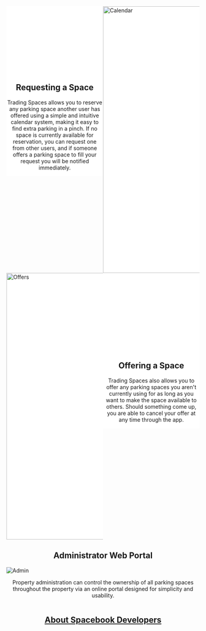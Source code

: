 <style>
  .column {
    width: 50%;
    display: inline-block;
    float: left;
  }
  .column-left{
    background-color: White;

  }
  .column-right{
    background-color: White;
  }
  .column-text{
    align-items: center;
    justify-content: center;
  }
  h2, p {
    text-align: center;
  }
</style>


<div class="section-content">
  <div style="padding-top:170px" class="column column-left column-text">
    <h2> Requesting a Space </h2>
    <p> Trading Spaces allows you to reserve any parking space another user has offered using a simple and intuitive calendar system, making it easy to find extra parking in a pinch.  If no space is currently available for reservation, you can request one from other users, and if someone offers a parking space to fill your request you will be notified immediately.</p>
  </div>

  <div class="column column-right">
    <img src="https://user-images.githubusercontent.com/16740176/38517694-bff954f0-3c08-11e8-990e-96b17239202a.png" alt="Calendar" width="400" height="695">
  </div>
</div>

<div class="section-content">
  <div class="column column-left">
    <img src="https://user-images.githubusercontent.com/16740176/38518612-6972ac00-3c0b-11e8-8ce4-3ed908decdb9.png" alt="Offers" width="400" height="695" align="left">
  </div>

  <div style="padding-top:200px" class="column column-right column-text">
    <h2> Offering a Space </h2>
    <p> Trading Spaces also allows you to offer any parking spaces you aren't currently using for as long as you want to make the space available to others. Should something come up, you are able to cancel your offer at any time through the app.</p>
  </div>
</div>

<div style="display:inline-block">

  <h2 class="column-text"> Administrator Web Portal</h2>
  <img src="https://user-images.githubusercontent.com/16740176/38517217-3354d64c-3c07-11e8-8e42-6da88b01b5fe.png" alt="Admin">
  <p>Property administration can control the ownership of all parking spaces throughout the property via an online portal designed for simplicity and usability.</p>

</div>


## [About Spacebook Developers](about.md)
